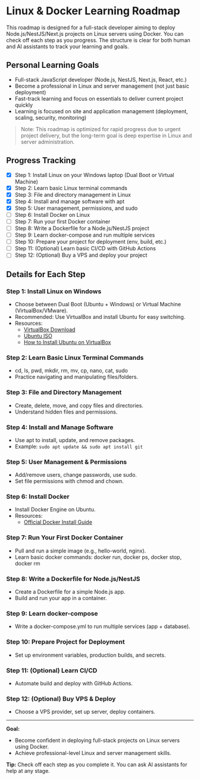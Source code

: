 # Linux & Docker Learning Roadmap

This roadmap is designed for a full-stack developer aiming to deploy Node.js/NestJS/Next.js projects on Linux servers using Docker. You can check off each step as you progress. The structure is clear for both human and AI assistants to track your learning and goals.

## Personal Learning Goals

- Full-stack JavaScript developer (Node.js, NestJS, Next.js, React, etc.)
- Become a professional in Linux and server management (not just basic deployment)
- Fast-track learning and focus on essentials to deliver current project quickly
- Learning is focused on site and application management (deployment, scaling, security, monitoring)

> Note: This roadmap is optimized for rapid progress due to urgent project delivery, but the long-term goal is deep expertise in Linux and server administration.

## Progress Tracking

- [x] Step 1: Install Linux on your Windows laptop (Dual Boot or Virtual Machine)
- [x] Step 2: Learn basic Linux terminal commands
- [x] Step 3: File and directory management in Linux
- [x] Step 4: Install and manage software with apt
- [x] Step 5: User management, permissions, and sudo
- [ ] Step 6: Install Docker on Linux
- [ ] Step 7: Run your first Docker container
- [ ] Step 8: Write a Dockerfile for a Node.js/NestJS project
- [ ] Step 9: Learn docker-compose and run multiple services
- [ ] Step 10: Prepare your project for deployment (env, build, etc.)
- [ ] Step 11: (Optional) Learn basic CI/CD with GitHub Actions
- [ ] Step 12: (Optional) Buy a VPS and deploy your project

## Details for Each Step

### Step 1: Install Linux on Windows

- Choose between Dual Boot (Ubuntu + Windows) or Virtual Machine (VirtualBox/VMware).
- Recommended: Use VirtualBox and install Ubuntu for easy switching.
- Resources:
  - [VirtualBox Download](https://www.virtualbox.org/)
  - [Ubuntu ISO](https://ubuntu.com/download/desktop)
  - [How to Install Ubuntu on VirtualBox](https://www.youtube.com/watch?v=G4K8JkK2EwU)

### Step 2: Learn Basic Linux Terminal Commands

- cd, ls, pwd, mkdir, rm, mv, cp, nano, cat, sudo
- Practice navigating and manipulating files/folders.

### Step 3: File and Directory Management

- Create, delete, move, and copy files and directories.
- Understand hidden files and permissions.

### Step 4: Install and Manage Software

- Use apt to install, update, and remove packages.
- Example: `sudo apt update && sudo apt install git`

### Step 5: User Management & Permissions

- Add/remove users, change passwords, use sudo.
- Set file permissions with chmod and chown.

### Step 6: Install Docker

- Install Docker Engine on Ubuntu.
- Resources:
  - [Official Docker Install Guide](https://docs.docker.com/engine/install/ubuntu/)

### Step 7: Run Your First Docker Container

- Pull and run a simple image (e.g., hello-world, nginx).
- Learn basic docker commands: docker run, docker ps, docker stop, docker rm

### Step 8: Write a Dockerfile for Node.js/NestJS

- Create a Dockerfile for a simple Node.js app.
- Build and run your app in a container.

### Step 9: Learn docker-compose

- Write a docker-compose.yml to run multiple services (app + database).

### Step 10: Prepare Project for Deployment

- Set up environment variables, production builds, and secrets.

### Step 11: (Optional) Learn CI/CD

- Automate build and deploy with GitHub Actions.

### Step 12: (Optional) Buy VPS & Deploy

- Choose a VPS provider, set up server, deploy containers.

---

**Goal:**

- Become confident in deploying full-stack projects on Linux servers using Docker.
- Achieve professional-level Linux and server management skills.

**Tip:** Check off each step as you complete it. You can ask AI assistants for help at any stage.

